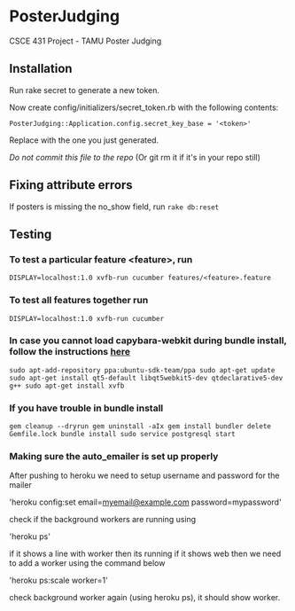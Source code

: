 # PosterJudging
CSCE 431 Project - TAMU Poster Judging

## Installation

Run rake secret to generate a new token.

Now create config/initializers/secret_token.rb with the following contents:

`PosterJudging::Application.config.secret_key_base = '<token>'`

Replace with the one you just generated.

*Do not commit this file to the repo* (Or git rm it if it's in your repo still)

## Fixing attribute errors
If posters is missing the no_show field, run `rake db:reset`

## Testing
### To test a particular feature \<feature\>, run
`DISPLAY=localhost:1.0 xvfb-run cucumber features/<feature>.feature`

### To test all features together run
`DISPLAY=localhost:1.0 xvfb-run cucumber`

### In case you cannot load capybara-webkit during bundle install, follow the instructions [here](https://www.stefanwienert.de/blog/2015/07/24/how-to-install-capybara-webkit-for-ubuntu-12-dot-04/)

`sudo apt-add-repository ppa:ubuntu-sdk-team/ppa
sudo apt-get update
sudo apt-get install qt5-default libqt5webkit5-dev qtdeclarative5-dev g++
sudo apt-get install xvfb`


### If you have trouble in bundle install

`gem cleanup --dryrun
gem uninstall -aIx
gem install bundler
delete Gemfile.lock
bundle install
sudo service postgresql start`


### Making sure the auto_emailer is set up properly

After pushing to heroku we need to setup username and password for the mailer

'heroku config:set email=myemail@example.com password=mypassword'

check if the background workers are running using 

'heroku ps'

if it shows a line with worker then its running if it shows web then we need to add a worker using the command below

'heroku ps:scale worker=1'

check background worker again (using heroku ps), it should show worker.